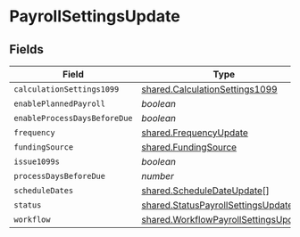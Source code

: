# PayrollSettingsUpdate


## Fields

| Field                                                                                               | Type                                                                                                | Required                                                                                            | Description                                                                                         |
| --------------------------------------------------------------------------------------------------- | --------------------------------------------------------------------------------------------------- | --------------------------------------------------------------------------------------------------- | --------------------------------------------------------------------------------------------------- |
| `calculationSettings1099`                                                                           | [shared.CalculationSettings1099](../../../sdk/models/shared/calculationsettings1099.md)             | :heavy_minus_sign:                                                                                  | N/A                                                                                                 |
| `enablePlannedPayroll`                                                                              | *boolean*                                                                                           | :heavy_minus_sign:                                                                                  | N/A                                                                                                 |
| `enableProcessDaysBeforeDue`                                                                        | *boolean*                                                                                           | :heavy_minus_sign:                                                                                  | N/A                                                                                                 |
| `frequency`                                                                                         | [shared.FrequencyUpdate](../../../sdk/models/shared/frequencyupdate.md)                             | :heavy_minus_sign:                                                                                  | N/A                                                                                                 |
| `fundingSource`                                                                                     | [shared.FundingSource](../../../sdk/models/shared/fundingsource.md)                                 | :heavy_minus_sign:                                                                                  | N/A                                                                                                 |
| `issue1099s`                                                                                        | *boolean*                                                                                           | :heavy_minus_sign:                                                                                  | N/A                                                                                                 |
| `processDaysBeforeDue`                                                                              | *number*                                                                                            | :heavy_minus_sign:                                                                                  | N/A                                                                                                 |
| `scheduleDates`                                                                                     | [shared.ScheduleDateUpdate](../../../sdk/models/shared/scheduledateupdate.md)[]                     | :heavy_minus_sign:                                                                                  | N/A                                                                                                 |
| `status`                                                                                            | [shared.StatusPayrollSettingsUpdate](../../../sdk/models/shared/statuspayrollsettingsupdate.md)     | :heavy_minus_sign:                                                                                  | N/A                                                                                                 |
| `workflow`                                                                                          | [shared.WorkflowPayrollSettingsUpdate](../../../sdk/models/shared/workflowpayrollsettingsupdate.md) | :heavy_minus_sign:                                                                                  | N/A                                                                                                 |